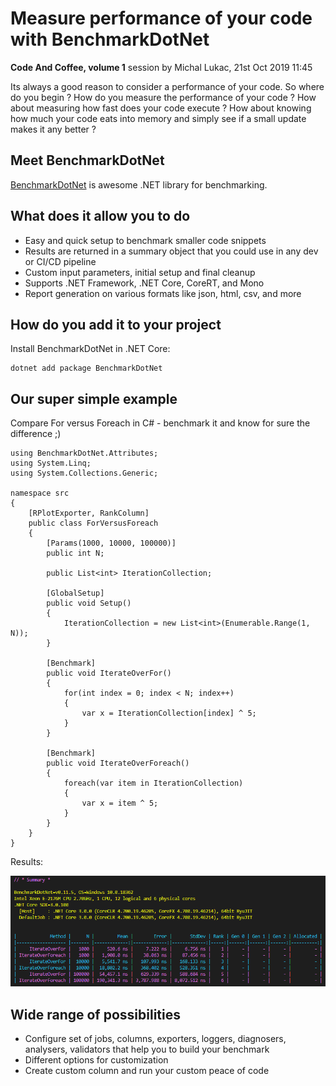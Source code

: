 # Measure performance of your code with BenchmarkDotNet
**Code And Coffee, volume 1**
session by Michal Lukac, 21st Oct 2019 11:45

Its always a good reason to consider a performance of your code. So where do you begin ? How do you measure the performance of your code ?
How about measuring how fast does your code execute ? How about knowing how much your code eats into memory and simply see if a small update makes it any better ?

## Meet BenchmarkDotNet
[BenchmarkDotNet](https://github.com/dotnet/BenchmarkDotNet) is awesome .NET library for benchmarking.

## What does it allow you to do


* Easy and quick setup to benchmark smaller code snippets
* Results are returned in a summary object that you could use in any dev or CI/CD pipeline
* Custom input parameters, initial setup and final cleanup
* Supports .NET Framework, .NET Core, CoreRT, and Mono
* Report generation on various formats like json, html, csv, and more

## How do you add it to your project

Install BenchmarkDotNet in .NET Core:

```
dotnet add package BenchmarkDotNet
```

## Our super simple example
Compare For versus Foreach in C# - benchmark it and know for sure the difference ;)

```
using BenchmarkDotNet.Attributes;
using System.Linq;
using System.Collections.Generic;

namespace src
{
    [RPlotExporter, RankColumn]
    public class ForVersusForeach
    {
        [Params(1000, 10000, 100000)]
        public int N;

        public List<int> IterationCollection;

        [GlobalSetup]
        public void Setup()
        {
            IterationCollection = new List<int>(Enumerable.Range(1, N));
        } 

        [Benchmark]
        public void IterateOverFor()
        {
            for(int index = 0; index < N; index++)
            {
                var x = IterationCollection[index] ^ 5;
            }
        }

        [Benchmark]
        public void IterateOverForeach()
        {
            foreach(var item in IterationCollection)
            {
                var x = item ^ 5;
            }
        }
    }
}
```

Results:

![logo.png](docs/images/results.png)

## Wide range of possibilities

* Configure set of jobs, columns, exporters, loggers, diagnosers, analysers, validators that help you to build your benchmark
* Different options for customization
* Create custom column and run your custom peace of code
